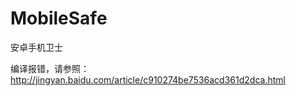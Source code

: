 MobileSafe
==========

安卓手机卫士

编译报错，请参照：
http://jingyan.baidu.com/article/c910274be7536acd361d2dca.html
